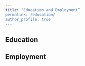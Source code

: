 ```yaml
---
title: "Education and Employment”
permalink: /education/
author_profile: true
---
```


## Education


## Employment